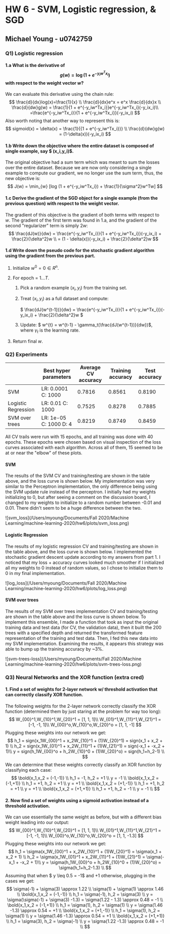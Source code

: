 # HW 6 - SVM, Logistic regression, & SGD

## Michael Young - u0742759

### Q1) Logistic regression

#### 1.a What is the derivative of $$ g(w) = \log(1 + e^{-y_iw^Tx_i})$$ with respect to the weight vector $w$?

We can evaluate this derivative using the chain rule:
$$
\frac{d}{dx}log(x)=\frac{1}{x} \\
\frac{d}{dx}e^x = e^x \frac{d}{dx}x \\
\frac{d}{dw}g(w) = \frac{1}{1 + e^{-y_iw^Tx_i}}e^{-y_iw^Tx_i}(-y_ix_i)\\
=\frac{e^{-y_iw^Tx_i}}{1 + e^{-y_iw^Tx_i}}(-y_ix_i)
$$
Also worth noting that another way to represent this is: 
$$
sigmoid(x) = \delta(x) = \frac{1}{{1 + e^{-y_iw^Tx_i}}} \\
\frac{d}{dw}g(w) = (1-\delta(x))(-y_ix_i)
$$

#### 1.b Write down the objective where the entire dataset is composed of single example, say $ (x_i,y_i)$.

The original objective had a sum term which was meant to sum the losses over the entire dataset. Because we are now only considering a single example to compute our gradient, we no longer use the sum term, thus, the new objective is:
$$
J(w) = \min_{w} [log (1 + e^{-y_iw^Tx_i}) + \frac{1}{\sigma^2}w^Tw]
$$

#### 1.c Derive the gradient of the SGD object for a single example (from the previous question) with respect to the weight vector.

The gradient of this objective is the gradient of both terms with respect to $w$. The gradient of the first term was found in 1.a, and the gradient of the second "regularizer" term is simply $2w$:
$$
\frac{dJ(w)}{dw} = \frac{e^{-y_iw^Tx_i}}{1 + e^{-y_iw^Tx_i}}(-y_ix_i) + \frac{2}{\delta^2}w \\
= (1 - \delta(x))(-y_ix_i) + \frac{2}{\delta^2}w
$$

#### 1.d Write down the pseudo code for the stochastic gradient algorithm using the gradient from the previous part.

1. Initialize $w^0 = 0 \in R^n$.

2. For epoch =  $1 \dots T$.

   1. Pick a random example $(x_i,y_i)$ from the training set.

   2. Treat $(x_i,y_i)$ as a full dataset and compute:

      $ \frac{dJ(w^{t-1})}{dw} = \frac{e^{-y_iw^Tx_i}}{1 + e^{-y_iw^Tx_i}}(-y_ix_i) + \frac{2}{\delta^2}w $

   3. Update: $ w^{t} = w^{t-1} - \gamma_t(\frac{dJ(w^{t-1})}{dw})$, where $\gamma_t$ is the learning rate. 

3. Return final $w$.



### Q2) Experiments

|                     | Best hyper parameters  | Average CV accuracy | Training accuracy | Test accuracy |
| ------------------- | ---------------------- | ------------------- | ----------------- | ------------- |
| SVM                 | LR: 0.0001 C: 1000     | 0.7816              | 0.8561            | 0.8190        |
| Logistic Regression | LR: 0.01 C: 1000       | 0.7525              | 0.8278            | 0.7885        |
| SVM over trees      | LR: 1e-05 C: 1000 D: 4 | 0.8219              | 0.8749            | 0.8459        |

All CV trails were run with 15 epochs, and all training was done with 40 epochs. These epochs were chosen based on visual inspection of the loss curves associated with each algorithm. Across all of them, 15 seemed to be at or near the "elbow" of these plots.

#### SVM

The results of the SVM CV and training/testing are shown in the table above, and the loss curve is shown below. My implementation was very similar to the Perceptron implementation, the only difference being using the SVM update rule instead of the perceptron. I initially had my weights initializing to 0, but after seeing a comment on the discussion board, I changed to my weights to initialize to a random number between -0.01 and 0.01. There didn't seem to be a huge difference between the two.

![svm_loss](/Users/myoung/Documents/Fall 2020/Machine Learning/machine-learning-2020/hw6/plots/svm_loss.png)

#### Logistic Regression

The results of my logistic regression CV and training/testing are shown in the table above, and the loss curve is shown below. I implemented the stochastic gradient descent update according to my answers from part 1. I noticed that my loss + accuracy curves looked much smoother if I initialized all my weights to 0 instead of random values, so I chose to initialize them to 0 in my final implementation.

![log_loss](/Users/myoung/Documents/Fall 2020/Machine Learning/machine-learning-2020/hw6/plots/log_loss.png)



#### SVM over trees

The results of my SVM over trees implementation CV and training/testing are shown in the table above and the loss curve is shown below. To implement this ensemble, I made a function that took as input the original training data and test data (for CV, the validation data), then it built the 200 trees with a specified depth and returned the transformed feature representation of the training and test data. Then, I fed this new data into my SVM implementation. Examining the results, it appears this strategy was able to bump up the training accuracy by ~3%. 

![svm-trees-loss](/Users/myoung/Documents/Fall 2020/Machine Learning/machine-learning-2020/hw6/plots/svm-trees-loss.png)

### Q3) Neural Networks and the XOR function (extra cred)

#### 1. Find a set of weights for 2-layer network w/ threshold activation that can correctly classify XOR function.

The following weights for the 2-layer network correctly classify the XOR function (determined them by just staring at the problem for way too long):
$$
W_{00}^1,W_{10}^1,W_{20}^1 = [1, 1, 1]\\
W_{01}^1,W_{11}^1,W_{21}^1 = [-1, -1, 1]\\
W_{00}^o,W_{10}^o,W_{20}^o = [1, 1, -1]
$$
Plugging these weights into our network we get:
$$
h_1 = sign(x_1W_{00}^1 + x_2W_{10}^1 + (1)W_{20}^1) = sign(x_1 + x_2 + 1) \\
h_2 = sign(x_1W_{01}^1 + x_2W_{11}^1 + (1)W_{21}^1) = sign(-x_1 + -x_2 + 1)\\
y = sign(h_1W_{00}^o + h_2W_{10}^0 + (1)W_{20}^o) = sign(h_1+h_2-1) \\
$$
We can determine that these weights correctly classify an XOR function by classifying each case:
$$
\bold{x_1,x_2 = (-1,-1)} \\
h_1 = -1, h_2 = +1 \\
y = -1 \\
\bold{x_1,x_2 = (-1,+1)} \\
h_1 = +1, h_2 = +1 \\
y = +1 \\
\bold{x_1,x_2 = (+1,-1)} \\
h_1 = +1, h_2 = +1 \\
y = +1 \\
\bold{x_1,x_2 = (+1,+1)} \\
h_1 = +1, h_2 = -1 \\
y = -1 \\
$$

#### 2. Now find a set of weights using a sigmoid activation instead of a threshold activation.

We can use essentially the same weight as before, but with a different bias weight leading into our output:
$$
W_{00}^1,W_{10}^1,W_{20}^1 = [1, 1, 1]\\
W_{01}^1,W_{11}^1,W_{21}^1 = [-1, -1, 1]\\
W_{00}^o,W_{10}^o,W_{20}^o = [1, 1, -1.3]
$$
Plugging these weights into our network we get:
$$
h_1 = \sigma(x_1W_{00}^1 + x_2W_{10}^1 + (1)W_{20}^1) = \sigma(x_1 + x_2 + 1) \\
h_2 = \sigma(x_1W_{01}^1 + x_2W_{11}^1 + (1)W_{21}^1) = \sigma(-x_1 + -x_2 + 1)\\
y = \sigma(h_1W_{00}^o + h_2W_{10}^0 + (1)W_{20}^o) = \sigma(h_1+h_2-1.3) \\
$$
Assuming that when $ y \leq 0.5 = -1$ and $+1$ otherwise, plugging in the cases we get:
$$
\sigma(-1) + \sigma(3) \approx 1.22 \\
\sigma(1) + \sigma(1) \approx 1.46 \\
\bold{x_1,x_2 = (-1,-1)} \\
h_1 = \sigma(-1), h_2 = \sigma(3) \\
y = \sigma(\sigma(-1) + \sigma(3) -1.3) = \sigma(1.22 - 1.3) \approx 0.48 = -1  \\
\bold{x_1,x_2 = (-1,+1)} \\
h_1 = \sigma(1), h_2 = \sigma(1) \\
y = \sigma(1.46 -1.3)  \approx 0.54 = +1  \\
\bold{x_1,x_2 = (+1,-1)} \\
h_1 = \sigma(1), h_2 = \sigma(1) \\
y = \sigma(1.46 -1.3)  \approx 0.54 = +1  \\
\bold{x_1,x_2 = (+1,+1)} \\
h_1 = \sigma(3), h_2 = \sigma(-1) \\
y = \sigma(1.22 -1.3)  \approx 0.48 = -1  \\
$$


